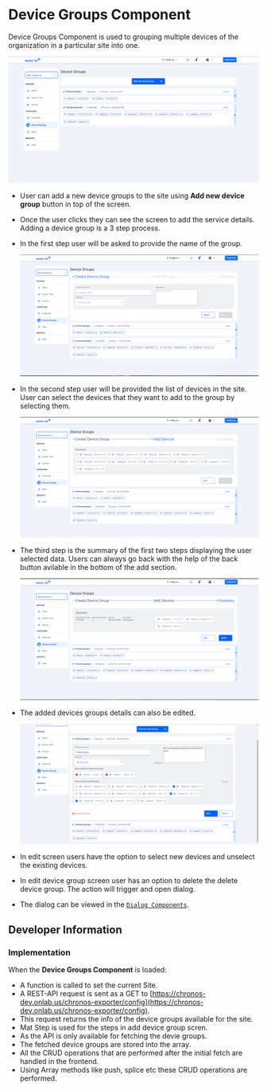 # Device Groups Component

Device Groups Component is used to grouping multiple devices of the organization in a particular site into one.

![Device Groups Panel](images/device-groups.png)

- User can add a new device groups to the site using **Add new device group** button in top of the screen.
- Once the user clicks they can see the screen to add the service details. Adding a device group is a 3 step process.
- In the first step user will be asked to provide the name of the group.

  ![Add Device Group](images/device-groups-add-1.png)

- In the second step user will be provided the list of devices in the site. User can select the devices that they want to add to the group by selecting them.

  ![Add Device Group 2](images/device-groups-add-2.png)

- The third step is the summary of the first two steps displaying the user selected data. Users can always go back with the help of the back button avilable in the bottom of the add section.

  ![Add Device Group Summary](images/device-groups-add-3.png)

- The added devices groups details can also be edited.

  ![Edit Device Group](images/device-groups-edit.png)

- In edit screen users have the option to select new devices and unselect the existing devices.
- In edit device group screen user has an option to delete the delete device group. The action will trigger and open dialog.
- The dialog can be viewed in the [`Dialog Components`](../dialogs/README.md).

## Developer Information

### Implementation

When the **Device Groups Component** is loaded:

- A function is called to set the current Site.
- A REST-API request is sent as a GET to [https://chronos-dev.onlab.us/chronos-exporter/config](https://chronos-dev.onlab.us/chronos-exporter/config).
- This request returns the info of the device groups available for the site.
- Mat Step is used for the steps in add device group scren.
- As the API is only available for fetching the devie groups.
- The fetched device groups are stored into the array.
- All the CRUD operations that are performed after the initial fetch are handled in the frontend.
- Using Array methods like push, splice etc these CRUD operations are performed.
